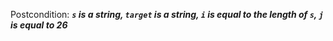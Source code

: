 Postcondition: ***`s` is a string, `target` is a string, `i` is equal to the length of `s`, `j` is equal to 26***